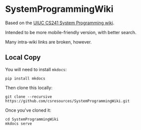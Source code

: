 # SystemProgrammingWiki

Based on the [UIUC CS241 System Programming wiki](https://github.com/angrave/SystemProgramming/wiki).

Intended to be more mobile-friendly version, with better search.

Many intra-wiki links are broken, however.

## Local Copy

You will need to install `mkdocs`:

```shell
pip install mkdocs
```
  
Then clone this locally:

```shell
git clone --recursive https://github.com/csresources/SystemProgrammingWiki.git
```

Once you've cloned it:

```shell
cd SystemProgrammingWiki
mkdocs serve
```  

